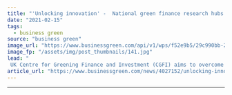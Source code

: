```yaml
---
title: "'Unlocking innovation' -  National green finance research hubs set for London and Leeds"
date: "2021-02-15"
tags: 
  - business green
source: "business green"
image_url: "https://www.businessgreen.com/api/v1/wps/f52e9b5/29c990bb-28da-4b79-afbd-42a01c26176b/4/iStock-844050350-city-of-london-185x114.jpg"
image_fp: "/assets/img/post_thumbnails/141.jpg"
lead: "
 UK Centre for Greening Finance and Investment (CGFI) aims to overcome patchy and unreliable climate data in financial sector and support fast-expanding market for ESG investments ..."
article_url: "https://www.businessgreen.com/news/4027152/unlocking-innovation-national-green-finance-research-hubs-set-london-leeds"
---
```


---
